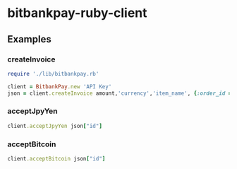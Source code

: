 bitbankpay-ruby-client
=======================

Examples
--------

### createInvoice

```ruby
require './lib/bitbankpay.rb'

client = BitbankPay.new 'API Key'
json = client.createInvoice amount,'currency','item_name', {:order_id => 'order_id', :user_mail => 'mail'}
```

### acceptJpyYen

```ruby
client.acceptJpyYen json["id"]
```
### acceptBitcoin

```ruby
client.acceptBitcoin json["id"]
```

